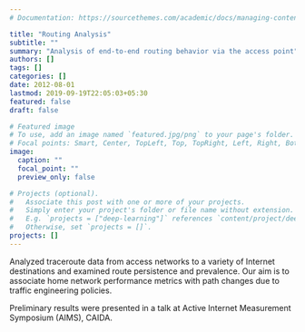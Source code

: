 ```yaml
---
# Documentation: https://sourcethemes.com/academic/docs/managing-content/

title: "Routing Analysis"
subtitle: ""
summary: "Analysis of end-to-end routing behavior via the access point"
authors: []
tags: []
categories: []
date: 2012-08-01
lastmod: 2019-09-19T22:05:03+05:30
featured: false
draft: false

# Featured image
# To use, add an image named `featured.jpg/png` to your page's folder.
# Focal points: Smart, Center, TopLeft, Top, TopRight, Left, Right, BottomLeft, Bottom, BottomRight.
image:
  caption: ""
  focal_point: ""
  preview_only: false

# Projects (optional).
#   Associate this post with one or more of your projects.
#   Simply enter your project's folder or file name without extension.
#   E.g. `projects = ["deep-learning"]` references `content/project/deep-learning/index.md`.
#   Otherwise, set `projects = []`.
projects: []
---
```


Analyzed traceroute data from access networks to a variety of Internet destinations and examined route persistence and prevalence. Our aim is to associate home network performance metrics with path changes due to traffic engineering policies.

Preliminary results were presented in a talk at Active Internet Measurement Symposium (AIMS), CAIDA.